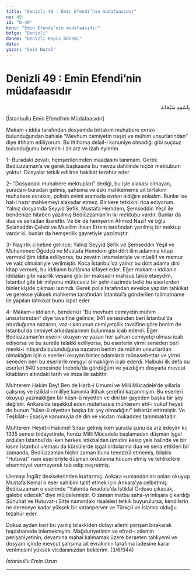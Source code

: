 ```yaml
---
title: "Denizli 49 : Emin Efendi’nin müdafaasıdır"
no: 49
id: "D-49"
konu: "Emin Efendi’nin müdafaasıdır"
bolge: "Denizli"
donem: "Denizli Hapis Dönemi"
date: 
yazar: "Said Nursî"
---
```


# Denizli 49 : Emin Efendi’nin müdafaasıdır

<p class="arabic" dir="rtl" title="Meal: “Her türlü noksan sıfatlardan yüce olan Allah’ın adıyla.”">بِاسْمِهِ سُبْحَانَهُ</p>

<p class="takdim">[İstanbullu Emin Efendi’nin Müdafaasıdır]</p>

Makam-ı iddia tarafından dosyamda birtakım muhabere evrakı bulunduğundan bahisle “Mevhum cemiyetin naşiri ve mühim unsurlarından” diye ittiham ediliyorum. Bu ittihama delail-i kanuniye olmadığı gibi suçsuz bulunduğumu bervech-i zir arz ve izah eylerim.

1- Buradaki zevatı, hemşerilerimden maadasını tanımam. Gerek Bediüzzaman’a ve gerek başkasına bu mevzu dahilinde hiçbir mektubum yoktur. Dosyalar tetkik edilirse hakikat tezahür eder.

2- “Dosyadaki muhabere mektupları” dediği, bu işle alakası olmayan, şuradan-buradan gelmiş, şahsıma ve eski mahkememe ait birtakım muhabere evrakını, polisin evimi aramada evden aldığını anladım. Bunlar ise hal-i hazır mahkemeyi alakadar etmez. Bir kere tetkikini rica ediyorum. Yalnız dosyamda Seyyid Şefik, Mustafa Hemdem, Şemseddin Yeşil ile bendenize hitaben yazılmış Bediüzzaman’ın iki mektubu vardır. Bunlar da dua ve senadan ibarettir. Ve bir de hemşerim Ahmed Nazif ve oğlu Selahaddin Çelebi ve Muallim İhsan Ertem tarafından yazılmış bir mektup vardır ki, bunlar da hemşerilik gayretiyle yazılmıştır.

3- Naşirlik cihetine gelince; Yalnız Seyyid Şefik ve Şemseddin Yeşil ve Muhammed Öğüdçü ve Mustafa Hemdem gibi dört ilim adamına kitap vermekliğim iddia ediliyorsa, bu zevatın istemeleriyle ve müellif ve memur ve vaiz olmalariyle verilmiştir. Koca İstanbul’da yalnız bu dört adama dini kitap vermek, bu iddianın butlânına kifayet eder. Eğer makam-ı iddianın iddiaları gibi naşirlik vesaire gibi bir maksad-ı mahsus takib etseydim, İstanbul gibi bir milyonu mütecaviz bir şehr-i azimde belki bu eserlerden binler kişide çıkması lazımdı. Gerek polis tarafından evvelce yapılan tahkikat ve gerekse yüksek mahkeme tarafından İstanbul’a gönderilen talimatname ile yapılan tahkikat bunu ispat eder.

4- Makam-ı iddianın, bendenizi “Bu mevhum cemiyetin mühim unsurlarından” diye tavsifine gelince; 941 senesinden beri İstanbul’da oturduğuma nazaran, vaz-ı kanunun cemiyetçilik tavsifine göre benim de İstanbul’da cemiyet arkadaşlarımın bulunması icab ederdi. Eğer Bediüzzaman’ın eserini okuyan ve yazan her şahsın cemiyetçi olması icab ediyorsa ve bu suretle telakki ediliyorsa, bu eserlerin yirmi seneden beri mevki-i intişarda bulunduğuna nazaran benim de mühim unsurlardan olmaklığım için o eserleri okuyan binler adamlarla münasebettar ve yirmi seneden beri bu eserlerle meşgul olmaklığım icab ederdi. Halbuki ilk defa bu eserleri 940 senesinde İnebolu’da gördüğüm ve yazdığım dosyada mevcut kitabların altındaki tarih ve imza ile sabittir.

Muhterem Hakim Bey! Ben de Harb-i Umumi ve Milli Mücadele’de yıllarla çalışmış ve istiklal-i millîye kanımla iltihak şerefini kazanmışım. Bu eserleri okuyup yazmaklığım bir hüsn-ü niyetten ve dini bir gayeden başka bir şey değildir. Ankara’da teşekkül eden mütehassıs muhterem ehl-i vukuf heyeti de bunun “hüsn-ü niyetten başka bir şey olmadığını” tebarüz ettirmiştir. Ve Teşkilat-ı Esasiye kanunuyla de din ve vicdan mukaddes tanınmaktadır.

Muhterem Heyet-i Hakime! Sırası gelmiş iken şurada şunu da arz edeyim ki; 1335 senesi bidayetinde, henüz Milli Mücadele başlamadan düşman işgal orduları İstanbul’da iken herkes istikbalden ümidini kesip yeis halinde ve bir kısım İstanbul uleması da kürsülerde işgal ordularına dua ve sena ettikleri bir zamanda, Bediüzzaman hiçbir zaman buna tenezzül etmemiş, bilakis “Hutuvat” nam eserleriyle düşman ordularına hücum etmiş ve tehlikelere ehemmiyet vermeyerek tab edip neşretmiş.

Ulemayı İngiliz desiselerinden kurtarmış. Ankara kumandanları onları okuyup Mustafa Kemal o eser sahibini taltif etmek için Ankara’ya celbetmiş. Bediüzzaman o eserinde “Yakında Anadolu’da İstiklal Ordusu çıkacak, galebe edecek” diye müjdelemiştir. O zaman matbu saha-yı intişara çıkardığı Sünuhat ve Hutuvat-ı Sitte namındaki risaleleri tetkik buyurulursa, kendilerin ne dereceye kadar yüksek bir vatanperver ve Türkçü ve İslamcı olduğu tezahür eder.

Dokuz aydan beri bu yanlış telakkiden dolayı ailemi perişan bırakarak hapishanede inlemekteyim. Mağduriyetimin ve efrad-ı ailemin perişaniyetinin, devamına mahal kalmamak üzere beraeten tahliyemi ve dosyam içinde mevcut şahsıma ait evrakımın tarafıma iadesine karar verilmesini yüksek vicdanınızdan beklerim. (3/6/944)

*İstanbullu Emin Uzun*

***
